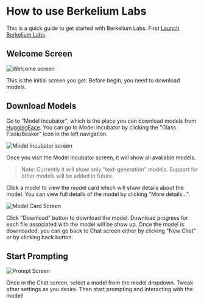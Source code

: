 # How to use Berkelium Labs

This is a quick guide to get started with Berkelium Labs. First [Launch Berkelium Labs](https://berkeliumlabs.com/lab/).

## Welcome Screen

![Welcome screen](/images/berkelium-labs-initial-screen.png)

This is the initial screen you get. Before begin, you need to download models.

## Download Models

Go to "Model Incubator", which is the place you can download models from [HuggingFace](https://huggingface.co/models?library=transformers.js&sort=trending). You can go to Model Incubator by clicking the "Glass Flask/Beaker" icon in the left navigation.

![Model Incubator screen](/images/berkelium-labs-model-incubator-screen.png)

Once you visit the Model Incubator screen, it will show all available models.

> Note: Currently it will show only "text-generation" models. Support for other models will be added in future.

Click a model to view the model card which will show details about the model. You can view full details of the model by clicking "More details...".

![Model Card Screen](/images/berkelium-labs-model-card-screen.png)

Click "Download" button to download the model. Download progress for each file associated with the model will be show up. Once the model is downloaded, you can go back to Chat screen either by clicking "New Chat" or by clicking back button.

## Start Prompting

![Prompt Screen](/images/berkelium-labs-screenshot.png)

Once in the Chat screen, select a model from the model dropdown. Tweak other settings as you desire. Then start prompting and interacting with the model!
